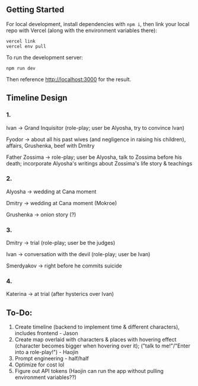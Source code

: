## Getting Started

For local development, install dependencies with `npm i`, then link your local repo with Vercel (along with the environment variables there):
```
vercel link
vercel env pull
```

To run the development server: 
```
npm run dev
```
Then reference [http://localhost:3000](http://localhost:3000) for the result.

## Timeline Design

### 1. 

Ivan -> Grand Inquisitor (role-play; user be Alyosha, try to convince Ivan)

Fyodor -> about all his past wives (and negligence in raising his children), affairs, Grushenka, beef with Dmitry

Father Zossima -> role-play; user be Alyosha, talk to Zossima before his death; incorporate Alyosha's writings about Zossima's life story & teachings

### 2. 

Alyosha -> wedding at Cana moment

Dmitry -> wedding at Cana moment (Mokroe)

Grushenka -> onion story (?)

### 3. 

Dmitry -> trial (role-play; user be the judges)

Ivan -> conversation with the devil (role-play; user be Ivan)

Smerdyakov -> right before he commits suicide

### 4. 

Katerina -> at trial (after hysterics over Ivan)



## To-Do: 

1. Create timeline (backend to implement time & different characters), includes frontend - Jason
2. Create map overlaid with characters & places with hovering effect (character becomes bigger when hovering over it); ("talk to me!"/"Enter into a role-play!") - Haojin
3. Prompt engineering - half/half
4. Optimize for cost lol
5. Figure out API tokens (Haojin can run the app without pulling environment variables??)